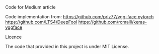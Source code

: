 Code for Medium article

Code implementation from:
https://github.com/prlz77/vgg-face.pytorch
https://github.com/LTS4/DeepFool
https://github.com/rcmalli/keras-vggface

Licence


The code that provided in this project is under MIT License.

